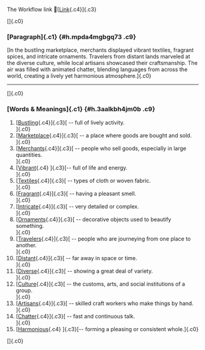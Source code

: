 The Workflow link
👏[[Link](https://www.google.com/url?q=http://www.google.com&sa=D&source=editors&ust=1760380866229228&usg=AOvVaw1X1JOCjYmeP-XP1ra3oOTi){.c4}]{.c3}

[]{.c0}

### [Paragraph]{.c1} {#h.mpda4mgbgq73 .c9}

[In the bustling marketplace, merchants displayed vibrant textiles,
fragrant spices, and intricate ornaments. Travelers from distant lands
marveled at the diverse culture, while local artisans showcased their
craftsmanship. The air was filled with animated chatter, blending
languages from across the world, creating a lively yet harmonious
atmosphere.]{.c0}

------------------------------------------------------------------------

[]{.c0}

### [Words & Meanings]{.c1} {#h.3aalkbh4jm0b .c9}

1.  [[Bustling](https://www.google.com/url?q=http://www.google.com&sa=D&source=editors&ust=1760380866230909&usg=AOvVaw1gdnq1ydstwZtzZugrOeDz){.c4}]{.c3}[ --
    full of lively activity.\
    ]{.c0}
2.  [[Marketplace](https://www.google.com/url?q=http://www.google.com&sa=D&source=editors&ust=1760380866231230&usg=AOvVaw1NmpTv1UeULl6FvOI7wyhi){.c4}]{.c3}[ --
    a place where goods are bought and sold.\
    ]{.c0}
3.  [[Merchants](https://www.google.com/url?q=http://www.google.com&sa=D&source=editors&ust=1760380866231536&usg=AOvVaw3I_UdjMWKNI1aqSs0xuT-E){.c4}]{.c3}[ --
    people who sell goods, especially in large quantities.\
    ]{.c0}
4.  [[Vibrant](https://www.google.com/url?q=http://www.google.com&sa=D&source=editors&ust=1760380866231894&usg=AOvVaw04fDok4onDlfyHvlhWo-V0){.c4}
    ]{.c3}[-- full of life and energy.\
    ]{.c0}
5.  [[Textiles](https://www.google.com/url?q=http://www.google.com&sa=D&source=editors&ust=1760380866232167&usg=AOvVaw3Gh9PR1egq4EYDmyPZeht1){.c4}]{.c3}[ --
    types of cloth or woven fabric.\
    ]{.c0}
6.  [[Fragrant](https://www.google.com/url?q=http://www.google.com&sa=D&source=editors&ust=1760380866232439&usg=AOvVaw0DfwKWLjhhGEaJIex6D70U){.c4}]{.c3}[ --
    having a pleasant smell.\
    ]{.c0}
7.  [[Intricate](https://www.google.com/url?q=http://www.google.com&sa=D&source=editors&ust=1760380866232695&usg=AOvVaw2EkZEAbrVDsq7o8SyqgYh3){.c4}]{.c3}[ --
    very detailed or complex.\
    ]{.c0}
8.  [[Ornaments](https://www.google.com/url?q=http://www.google.com&sa=D&source=editors&ust=1760380866232969&usg=AOvVaw2UqBHhfUYqrAcuwylaFoPL){.c4}]{.c3}[ --
    decorative objects used to beautify something.\
    ]{.c0}
9.  [[Travelers](https://www.google.com/url?q=http://www.google.com&sa=D&source=editors&ust=1760380866233305&usg=AOvVaw2ic9UhPQTnhLGCAbY1hZXS){.c4}]{.c3}[ --
    people who are journeying from one place to another.\
    ]{.c0}
10. [[Distant](https://www.google.com/url?q=http://www.google.com&sa=D&source=editors&ust=1760380866233636&usg=AOvVaw3Q-JVTXUONks9n_JAquUph){.c4}]{.c3}[ --
    far away in space or time.\
    ]{.c0}
11. [[Diverse](https://www.google.com/url?q=http://www.google.com&sa=D&source=editors&ust=1760380866233894&usg=AOvVaw2lEDKuGsG7YLizUpCzbVuc){.c4}]{.c3}[ --
    showing a great deal of variety.\
    ]{.c0}
12. [[Culture](https://www.google.com/url?q=http://www.google.com&sa=D&source=editors&ust=1760380866234163&usg=AOvVaw38ljFpSibfVDS6w6CQuYA_){.c4}]{.c3}[ --
    the customs, arts, and social institutions of a group.\
    ]{.c0}
13. [[Artisans](https://www.google.com/url?q=http://www.google.com&sa=D&source=editors&ust=1760380866234484&usg=AOvVaw020b3IKDQe3KOOajQVjFI_){.c4}]{.c3}[ --
    skilled craft workers who make things by hand.\
    ]{.c0}
14. [[Chatter](https://www.google.com/url?q=http://www.google.com&sa=D&source=editors&ust=1760380866234781&usg=AOvVaw0jXODBFo-6vWUl9-miigh1){.c4}]{.c3}[ --
    fast and continuous talk.\
    ]{.c0}
15. [[Harmonious](https://www.google.com/url?q=http://www.google.com&sa=D&source=editors&ust=1760380866235035&usg=AOvVaw3DlZd-0awq0lWVTQz33FMF){.c4}
    ]{.c3}[-- forming a pleasing or consistent whole.]{.c0}

[]{.c0}
